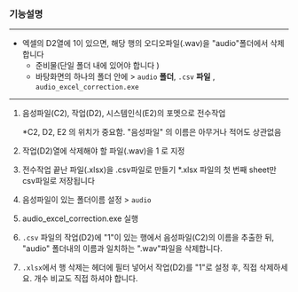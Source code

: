 ### 기능설명

---

- 엑셀의 D2열에 1이 있으면, 해당 행의 오디오파일(.wav)을 "audio"폴더에서 삭제합니다
  - 준비물(단일 폴더 내에 있어야 합니다 )
  - 바탕화면의 하나의 폴더 안에 > `audio` **폴더**, `.csv` **파일** , `audio_excel_correction.exe`

---

1. 음성파일(C2), 작업(D2), 시스템인식(E2)의 포멧으로 전수작업

   *C2, D2, E2 의 위치가 중요함. "음성파일" 의 이름은 아무거나 적어도 상관없음

2. 작업(D2)열에 삭제해야 할 파일(.wav)을 1 로 지정 
3. 전수작업 끝난 파일(.xlsx)을 .csv파일로 만들기
  *.xlsx 파일의 첫 번째 sheet만 csv파일로 저장됩니다
4. 음성파일이 있는 폴더이름 설정 > `audio`
5. audio_excel_correction.exe 실행
6. `.csv` 파일의 작업(D2)에 "1"이 있는 행에서 음성파일(C2)의 이름을 추출한 뒤,
  "audio" 폴더내의 이름과 일치하는 ".wav"파일을 삭제합니다.
7. `.xlsx`에서 행 삭제는 헤더에 필터 넣어서 작업(D2)를 "1"로 설정 후, 직접 삭제하세요. 개수 비교도 직접 하셔야 합니다.